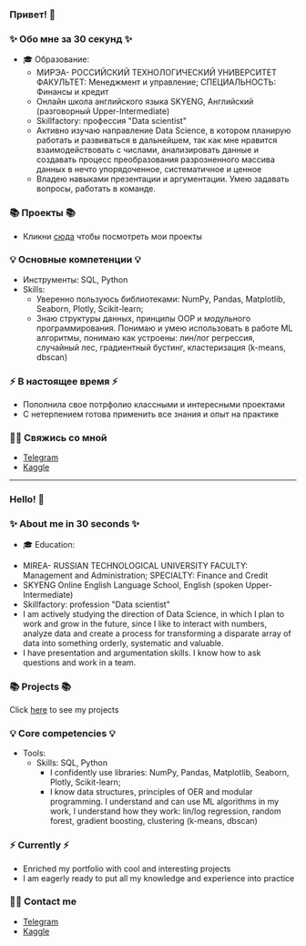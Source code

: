 ### Привет! 👋

### ✨ Обо мне за 30 секунд ✨ 
* 🎓 Образование:
  - МИРЭА- РОССИЙСКИЙ ТЕХНОЛОГИЧЕСКИЙ УНИВЕРСИТЕТ
ФАКУЛЬТЕТ: Менеджмент и управление; СПЕЦИАЛЬНОСТЬ: Финансы и кредит
  - Онлайн школа английского языка SKYENG, Английский (разговорный Upper-Intermediate)
  - Skillfactory: профессия "Data scientist"
  - Активно изучаю направление Data Science, в котором планирую работать и развиваться в дальнейшем, так как мне нравится взаимодействовать с числами, анализировать данные и создавать процесс преобразования разрозненного массива данных в нечто упорядоченное, систематичное и ценное
  - Владею навыками презентации и аргументации. Умею задавать вопросы, работать в команде.

### 📚 Проекты 📚

* Кликни [сюда](https://github.com/dariazvonareva?tab=repositories) чтобы посмотреть мои проекты

### 💡 Основные компетенции 💡
- Инструменты: SQL, Python
- Skills: 
    * Уверенно пользуюсь библиотеками: NumPy, Pandas, Matplotlib, Seaborn, Plotly, Scikit-learn; 
    * Знаю структуры данных, принципы ООР и модульного программирования. Понимаю и умею использовать в работе ML алгоритмы, понимаю как устроены: лин/лог регрессия, случайный лес, градиентный бустинг, кластеризация (k-means, dbscan)

### ⚡️ В настоящее время ⚡️
- Пополнила свое потрфолио классными и интересными проектами
- С нетерпением готова применить все знания и опыт на практике

### 🙌🏻 Свяжись со мной
- [Telegram](@Daria_Zvonok)
- [Kaggle](https://www.kaggle.com/darjazvonareva)

---

### Hello! 👋

### ✨ About me in 30 seconds ✨ 
* 🎓 Education:
 - MIREA- RUSSIAN TECHNOLOGICAL UNIVERSITY
FACULTY: Management and Administration; SPECIALTY: Finance and Credit
 - SKYENG Online English Language School, English (spoken Upper-Intermediate)
 - Skillfactory: profession "Data scientist"
 - I am actively studying the direction of Data Science, in which I plan to work and grow in the future, since I like to interact with numbers, analyze data and create a process for transforming a disparate array of data into something orderly, systematic and valuable.
  - I have presentation and argumentation skills. I know how to ask questions and work in a team.

### 📚 Projects 📚
Click [here](https://github.com/dariazvonareva?tab=repositories) to see my projects

### 💡 Core competencies 💡
- Tools: 
  - Skills: SQL, Python
    * I confidently use libraries: NumPy, Pandas, Matplotlib, Seaborn, Plotly, Scikit-learn; 
    * I know data structures, principles of OER and modular programming. I understand and can use ML algorithms in my work, I understand how they work: lin/log regression, random forest, gradient boosting, clustering (k-means, dbscan)

### ⚡️ Currently ⚡️
- Enriched my portfolio with cool and interesting projects
- I am eagerly ready to put all my knowledge and experience into practice

### 🙌🏻 Contact me
- [Telegram](@Daria_Zvonok)
- [Kaggle](https://www.kaggle.com/darjazvonareva)
